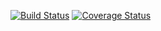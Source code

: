 [![Build 
Status](https://travis-ci.org/JoeRedskin/Very-strong-project.svg?branch=master)](https://travis-ci.org/JoeRedskin/Very-strong-project)
[![Coverage Status](https://coveralls.io/repos/github/JoeRedskin/Very-strong-project/badge.svg?branch=master)](https://coveralls.io/github/JoeRedskin/Very-strong-project?branch=master)
